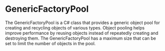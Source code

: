 # GenericFactoryPool
The GenericFactoryPool is a C# class that provides a generic object pool for creating and recycling objects of various types. Object pooling helps improve performance by reusing objects instead of repeatedly creating and destroying them. The GenericFactoryPool has a maximum size that can be set to limit the number of objects in the pool.
